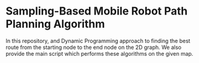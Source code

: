 # Sampling-Based Mobile Robot Path Planning Algorithm 

In this repository, and Dynamic Programming approach to finding the best route from the starting node to the end node on the 2D graph. We also provide the main script which performs these algorithms on the given map.

